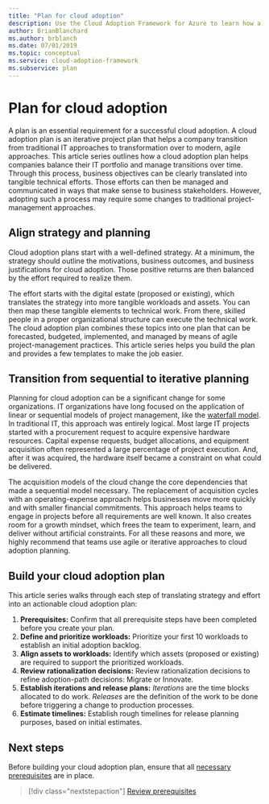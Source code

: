 ```yaml
---
title: "Plan for cloud adoption"
description: Use the Cloud Adoption Framework for Azure to learn how a cloud adoption plan helps companies balance their IT portfolio and manage transitions over time.
author: BrianBlanchard
ms.author: brblanch
ms.date: 07/01/2019
ms.topic: conceptual
ms.service: cloud-adoption-framework
ms.subservice: plan
---
```


# Plan for cloud adoption

A plan is an essential requirement for a successful cloud adoption. A cloud adoption plan is an iterative project plan that helps a company transition from traditional IT approaches to transformation over to modern, agile approaches. This article series outlines how a cloud adoption plan helps companies balance their IT portfolio and manage transitions over time. Through this process, business objectives can be clearly translated into tangible technical efforts. Those efforts can then be managed and communicated in ways that make sense to business stakeholders. However, adopting such a process may require some changes to traditional project-management approaches.

## Align strategy and planning

Cloud adoption plans start with a well-defined strategy. At a minimum, the strategy should outline the motivations, business outcomes, and business justifications for cloud adoption. Those positive returns are then balanced by the effort required to realize them.

The effort starts with the digital estate (proposed or existing), which translates the strategy into more tangible workloads and assets. You can then map these tangible elements to technical work. From there, skilled people in a proper organizational structure can execute the technical work. The cloud adoption plan combines these topics into one plan that can be forecasted, budgeted, implemented, and managed by means of agile project-management practices. This article series helps you build the plan and provides a few templates to make the job easier.

## Transition from sequential to iterative planning

Planning for cloud adoption can be a significant change for some organizations. IT organizations have long focused on the application of linear or sequential models of project management, like the [waterfall model](https://wikipedia.org/wiki/Waterfall_model). In traditional IT, this approach was entirely logical. Most large IT projects started with a procurement request to acquire expensive hardware resources. Capital expense requests, budget allocations, and equipment acquisition often represented a large percentage of project execution. And, after it was acquired, the hardware itself became a constraint on what could be delivered.

The acquisition models of the cloud change the core dependencies that made a sequential model necessary. The replacement of acquisition cycles with an operating-expense approach helps businesses move more quickly and with smaller financial commitments. This approach helps teams to engage in projects before all requirements are well known. It also creates room for a growth mindset, which frees the team to experiment, learn, and deliver without artificial constraints. For all these reasons and more, we highly recommend that teams use agile or iterative approaches to cloud adoption planning.

## Build your cloud adoption plan

This article series walks through each step of translating strategy and effort into an actionable cloud adoption plan:

1. **Prerequisites:** Confirm that all prerequisite steps have been completed before you create your plan.
2. **Define and prioritize workloads:** Prioritize your first 10 workloads to establish an initial adoption backlog.
3. **Align assets to workloads:** Identify which assets (proposed or existing) are required to support the prioritized workloads.
4. **Review rationalization decisions:** Review rationalization decisions to refine adoption-path decisions: Migrate or Innovate.
5. **Establish iterations and release plans:** *Iterations* are the time blocks allocated to do work. *Releases* are the definition of the work to be done before triggering a change to production processes.
6. **Estimate timelines:** Establish rough timelines for release planning purposes, based on initial estimates.

## Next steps

Before building your cloud adoption plan, ensure that all [necessary prerequisites](./prerequisites.md) are in place.

> [!div class="nextstepaction"]
> [Review prerequisites](./prerequisites.md)
